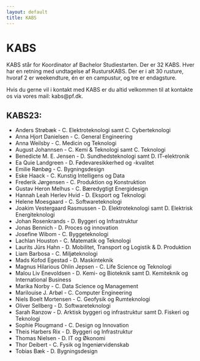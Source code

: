 ```yaml
---
layout: default
title: KABS
---
```


<h1>KABS</h1>

<p> KABS står for Koordinator af Bachelor Studiestarten. Der er 32 KABS. 
Hver har en retning med undtagelse af RustursKABS. Der er i alt 30 rusture, hvoraf 2 er weekendture, én er en campustur, og tre er endagsture.  </p>
<p>Hvis du gerne vil i kontakt med KABS er du altid velkommen til at kontakte os via vores mail: kabs@pf.dk.</p>

<h2>KABS23:</h2>

<ul>

<li> Anders Strøbæk - C. Elektroteknologi samt C. Cyberteknologi </li>
<li> Anna Hjort Danielsen - C. General Engineering </li>
<li> Anna Weilsby - C. Medicin og Teknologi </li>
<li> August Johannsen - C. Kemi & Teknologi samt C. Teknologi</li>
<li> Benedicte M. E. Jensen - D. Sundhedsteknologi samt D. IT-elektronik </li>
<li> Ea Quie Landgreen - D. Fødevaresikkerhed og -kvalitet </li>
<li> Emilie Rønbøg - C. Bygningsdesign </li>
<li> Eske Haack - C. Kunstig Intelligens og Data </li>
<li> Frederik Jørgensen - C. Produktion og Konstruktion </li>
<li> Gustav Heron Melhus - C. Bæredygtigt Energidesign </li>
<li> Hannah Leah Herlev Hvid - D. Eksport og Teknologi </li>
<li> Helene Moesgaard - C. Softwareteknologi </li>
<li> Joakim Vestergaard Rasmussen - D. Elektroteknologi samt D. Elektrisk Energiteknologi </li>
<li> Johan Rosenkrands - D. Byggeri og Infrastruktur </li>
<li> Jonas Bennich - D. Proces og innovation </li>
<li> Josefine Wibom - C. Byggeteknologi </li>
<li> Lachlan Houston - C. Matematik og Teknologi </li>
<li> Laurits Jürs Hahn - D. Mobilitet, Transport og Logistik & D. Produktion </li>
<li> Liam Barbosa - C. Miljøteknologi </li>
<li> Mads Kofod Egestad - D. Maskinteknik </li>
<li> Magnus Hilarious Ohlin Jepsen - C. Life Science og Teknologi </li>
<li> Malou Liv Enevoldsen - D. Kemi- og Bioteknik samt D. Kemiteknik og International Business </li>
<li> Marika Norby - C. Data Science og Management </li>
<li> Marilouise J. Arbøl - C. Computer Engineering </li>
<li> Niels Boelt Mortensen - C. Geofysik og Rumteknologi </li>
<li> Oliver Sellberg - D. Softwareteknologi </li>
<li> Sarah Ranzow - D. Arktisk byggeri og infrastruktur samt D. Fiskeri og Teknologi </li>
<li> Sophie Plougmand - C. Design og Innovation </li>
<li> Theis Harbers Rix - D. Byggeri og Infrastruktur </li>
<li> Thomas Nielsen - D. IT og Økonomi </li>
<li> Thor Deibert - C. Fysik og Ingeniørvidenskab </li>
<li> Tobias Bæk - D. Bygningsdesign </li>

</ul>